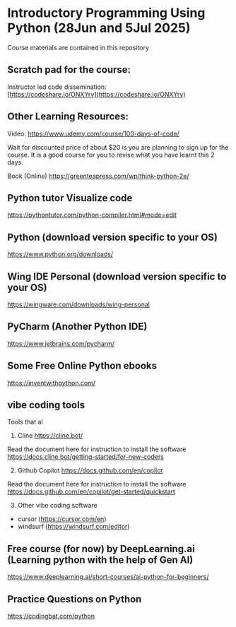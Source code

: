 # Introductory Programming Using Python (28Jun and 5Jul 2025) 

Course materials are contained in this repository


## Scratch pad for the course:

Instructor led code dissemination: <br>
[https://codeshare.io/ONXYrv](https://codeshare.io/ONXYrv)


## Other Learning Resources:
Video: https://www.udemy.com/course/100-days-of-code/

Wait for discounted price of about $20 is you are planning to sign up for the course. It is a good course for you to revise what you have learnt this 2 days.

Book (Online)
https://greenteapress.com/wp/think-python-2e/

## Python tutor Visualize code
https://pythontutor.com/python-compiler.html#mode=edit

## Python (download version specific to your OS) 
https://www.python.org/downloads/

## Wing IDE Personal (download version specific to your OS)
https://wingware.com/downloads/wing-personal

## PyCharm (Another Python IDE)
https://www.jetbrains.com/pycharm/

## Some Free Online Python ebooks 
https://inventwithpython.com/

## vibe coding tools
Tools that al
1. Cline
https://cline.bot/

Read the document here for instruction to install the software
https://docs.cline.bot/getting-started/for-new-coders

2. Github Copilot
https://docs.github.com/en/copilot

Read the document here for instruction to install the software
https://docs.github.com/en/copilot/get-started/quickstart

3. Other vibe coding software
- cursor (https://cursor.com/en)
- windsurf (https://windsurf.com/editor)

## Free course (for now) by DeepLearning.ai (Learning python with the help of Gen AI)
https://www.deeplearning.ai/short-courses/ai-python-for-beginners/

## Practice Questions on Python
https://codingbat.com/python

